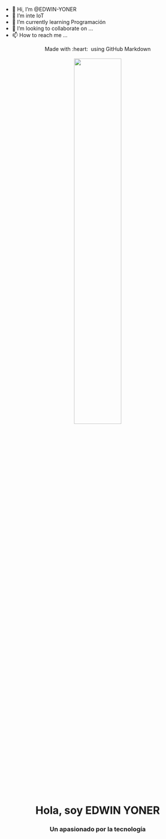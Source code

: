 - 👋 Hi, I’m @EDWIN-YONER
- 👀 I’m inte IoT
- 🌱 I’m currently learning Programación
- 💞️ I’m looking to collaborate on ... 
- 📫 How to reach me ...
<p align = "center">
  Made with :heart: &nbsp;using GitHub Markdown
  <br/>
   <br/>
  <img src = "https://media.giphy.com/media/jpVnC65DmYeyRL4LHS/giphy.gif" width = "50%">
</p>

<h1 align = "center">Hola, soy EDWIN YONER</h1>
<h3 align = "center">Un apasionado por la tecnología</h3>

<!---
EDWIN-YONER/EDWIN-YONER is a ✨ special ✨ repository because its `README.md` (this file) appears on your GitHub profile.
You can click the Preview link to take a look at your changes.
--->

